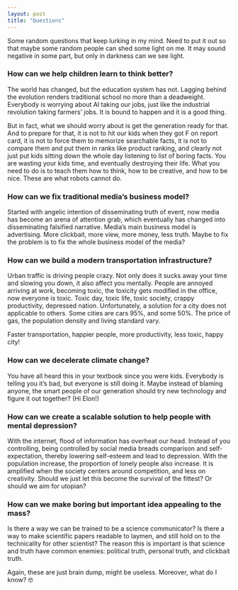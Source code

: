 ```yaml
---
layout: post
title: "Questions"
---
```


Some random questions that keep lurking in my mind. Need to put it out so that maybe some random people can shed some light on me. It may sound negative in some part, but only in darkness can we see light.

### How can we help children learn to think better?

The world has changed, but the education system has not. Lagging behind the evolution renders traditional school no more than a deadweight. Everybody is worrying about AI taking our jobs, just like the industrial revolution taking farmers’ jobs. It is bound to happen and it is a good thing.

But in fact, what we should worry about is get the generation ready for that. And to prepare for that, it is not to hit our kids when they got F on report card, it is not to force them to memorize searchable facts, it is not to compare them and put them in ranks like product ranking, and clearly not just put kids sitting down the whole day listening to list of boring facts. You are wasting your kids time, and eventually destroying their life. What you need to do is to teach them how to think, how to be creative, and how to be nice. These are what robots cannot do.

### How can we fix traditional media’s business model?

Started with angelic intention of disseminating truth of event, now media has become an arena of attention grab, which eventually has changed into disseminating falsified narrative. Media’s main business model is advertising. More clickbait, more view, more money, less truth. Maybe to fix the problem is to fix the whole business model of the media?

### How can we build a modern transportation infrastructure?

Urban traffic is driving people crazy. Not only does it sucks away your time and slowing you down, it also affect you mentally. People are annoyed arriving at work, becoming toxic, the toxicity gets modified in the office, now everyone is toxic. Toxic day, toxic life, toxic society, crappy productivity, depressed nation. Unfortunately, a solution for a city does not applicable to others. Some cities are cars 95%, and some 50%. The price of gas, the population density and living standard vary.

Faster transportation, happier people, more productivity, less toxic, happy city!

### How can we decelerate climate change?

You have all heard this in your textbook since you were kids. Everybody is telling you it’s bad, but everyone is still doing it. Maybe instead of blaming anyone, the smart people of our generation should try new technology and figure it out together? (Hi Elon!)

### How can we create a scalable solution to help people with mental depression?

With the internet, flood of information has overheat our head. Instead of you controlling, being controlled by social media breads comparison and self-expectation, thereby lowering self-esteem and lead to depression. With the population increase, the proportion of lonely people also increase. It is amplified when the society centers around competition, and less on creativity. Should we just let this become the survival of the fittest? Or should we aim for utopian?

### How can we make boring but important idea appealing to the mass?

Is there a way we can be trained to be a science communicator? Is there a way to make scientific papers readable to laymen, and still hold on to the technicality for other scientist? The reason this is important is that science and truth have common enemies: political truth, personal truth, and clickbait truth.

Again, these are just brain dump, might be useless. Moreover, what do I know? 🤓
